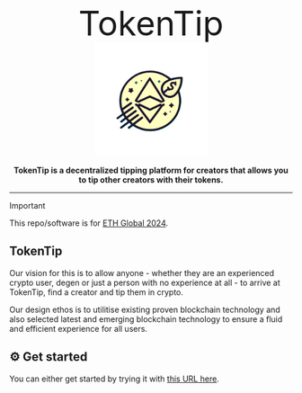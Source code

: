 


<div align="center">
<div style="text-align:center; font-size: 60px;">TokenTip </div>
<img src="images/TokenTipLogo.png" width="200">
  <p>
    <b>
      TokenTip is a decentralized tipping platform for creators that allows you to tip other creators with their tokens.
    </b>
   </p>
</div>

--------------

>[!IMPORTANT]
>This repo/software is for [ETH Global 2024](https://ethglobal.com/events/london2024).
>

## TokenTip

Our vision for this is to allow anyone - whether they are an experienced crypto user, degen or just a person with no experience at all - to arrive at TokenTip, find a creator and tip them in crypto.

Our design ethos is to utilitise existing proven blockchain technology and also selected latest and emerging blockchain technology to ensure a fluid and efficient experience for all users.


## ⚙ Get started

You can either get started by trying it with [this URL here](https://token-tip-me.web.app/).
